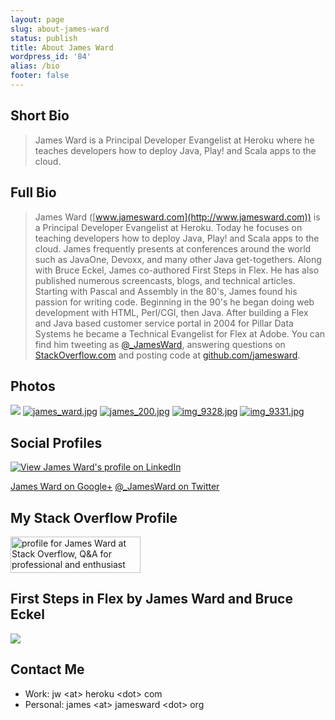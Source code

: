 ```yaml
---
layout: page
slug: about-james-ward
status: publish
title: About James Ward
wordpress_id: '84'
alias: /bio
footer: false
---
```


Short Bio
---------
> James Ward is a Principal Developer Evangelist at Heroku where he teaches developers how to deploy Java, Play! and Scala apps to the cloud.

Full Bio
--------
> James Ward ([www.jamesward.com](http://www.jamesward.com)) is a Principal Developer Evangelist at Heroku.  Today he focuses on teaching developers how to deploy Java, Play! and Scala apps to the cloud.  James frequently presents at conferences around the world such as JavaOne, Devoxx, and many other Java get-togethers.  Along with Bruce Eckel, James co-authored First Steps in Flex.  He has also published numerous screencasts, blogs, and technical articles.  Starting with Pascal and Assembly in the 80's, James found his passion for writing code.  Beginning in the 90's he began doing web development with HTML, Perl/CGI, then Java.  After building a Flex and Java based customer service portal in 2004 for Pillar Data Systems he became a Technical Evangelist for Flex at Adobe.  You can find him tweeting as [@_JamesWard](http://twitter.com/_JamesWard), answering questions on [StackOverflow.com](http://stackoverflow.com/users/77409/james-ward) and posting code at [github.com/jamesward](http://github.com/jamesward).

Photos
------
[![](http://www.jamesward.com/wp/uploads/2007/01/james_profile_2011-160x160.jpg)](http://www.jamesward.com/wp/uploads/2007/01/james_profile_2011-160x160.jpg)
[![james_ward.jpg](http://www.jamesward.org/wordpress/wp-content/uploads/2007/03/james_ward.thumbnail.jpg)](http://www.jamesward.org/wordpress/wp-content/uploads/2007/03/james_ward.jpg)
[![james_200.jpg](http://www.jamesward.org/wordpress/wp-content/uploads/2007/03/james_200.thumbnail.jpg)](http://www.jamesward.org/wordpress/wp-content/uploads/2007/03/james_200.jpg)
[![img_9328.jpg](http://www.jamesward.org/wordpress/wp-content/uploads/2008/01/img_9328.thumbnail.jpg)](http://www.jamesward.org/wordpress/wp-content/uploads/2008/01/img_9328.jpg)
[![img_9331.jpg](http://www.jamesward.org/wordpress/wp-content/uploads/2008/01/img_9331.thumbnail.jpg)](http://www.jamesward.org/wordpress/wp-content/uploads/2008/01/img_9331.jpg)

Social Profiles
---------------
[![View James Ward's profile on LinkedIn](http://www.linkedin.com/img/webpromo/btn_viewmy_160x33.gif)](http://www.linkedin.com/in/jamesward)

[James Ward on Google+](https://plus.google.com/101156657838073927919)
[@_JamesWard on Twitter](https://twitter.com/_JamesWard)

My Stack Overflow Profile
-------------------------
<a href="http://stackoverflow.com/users/77409/james-ward"><img src="http://stackoverflow.com/users/flair/77409.png" width="208" height="58" alt="profile for James Ward at Stack Overflow, Q&amp;A for professional and enthusiast programmers" title="profile for James Ward at Stack Overflow, Q&amp;A for professional and enthusiast programmers"></a>

First Steps in Flex by James Ward and Bruce Eckel
-------------------------------------------------
[![](/images/first_steps_in_flex-frontcover-100x150.jpg)](http://www.firststepsinflex.com)

Contact Me
----------

* Work: jw &lt;at&gt; heroku &lt;dot&gt; com
* Personal: james &lt;at&gt; jamesward &lt;dot&gt; org
